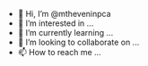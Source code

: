 - 👋 Hi, I’m @mtheveninpca
- 👀 I’m interested in ...
- 🌱 I’m currently learning ...
- 💞️ I’m looking to collaborate on ...
- 📫 How to reach me ...

<!---
mtheveninpca/mtheveninpca is a ✨ special ✨ repository because its `README.md` (this file) appears on your GitHub profile.
You can click the Preview link to take a look at your changes.
--->
